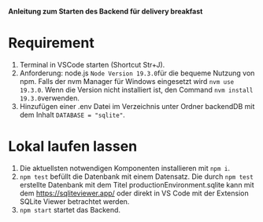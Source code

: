 **Anleitung zum Starten des Backend für delivery breakfast**

# Requirement
1. Terminal in VSCode starten (Shortcut Str+J). 
2. Anforderung: node.js `Node Version 19.3.0`für die bequeme Nutzung von npm. Falls der nvm Manager für Windows eingesetzt wird `nvm use 19.3.0`. Wenn die Version nicht installiert ist, den Command `nvm install 19.3.0`verwenden.
3. Hinzufügen einer .env Datei im Verzeichnis unter Ordner backendDB mit dem Inhalt `DATABASE = "sqlite"`.


# Lokal laufen lassen

1. Die aktuellsten notwendigen Komponenten installieren mit `npm i`. 
2. `npm test` befüllt die Datenbank mit einem Datensatz. Die  durch `npm test` erstellte Datenbank mit dem Titel productionEnvironment.sqlite kann mit dem https://sqliteviewer.app/ oder direkt in VS Code mit der Extension SQLite Viewer betrachtet werden. 
3. `npm start` startet das Backend.
 





